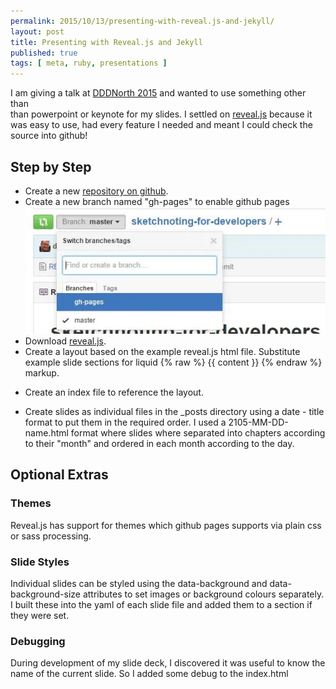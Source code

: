 ```yaml
---
permalink: 2015/10/13/presenting-with-reveal.js-and-jekyll/
layout: post
title: Presenting with Reveal.js and Jekyll
published: true 
tags: [ meta, ruby, presentations ]
---
```


I am giving a talk at [DDDNorth 2015](http://www.dddnorth.co.uk/) and wanted to use something other than  
than powerpoint or keynote for my slides. I settled on [reveal.js](https://github.com/hakimel/reveal.js/) 
because it was easy to use, had every feature I needed and meant I could check the source into github!

## Step by Step 

* Create a new [repository on github](https://github.com/deejaygraham/sketchnoting-for-developers).
* Create a new branch named "gh-pages" to enable github pages ![gh-pages](/img/posts/presenting-with-reveal-jekyll/gh-pages-branch.webp)
* Download [reveal.js](https://github.com/hakimel/reveal.js/).
* Create a layout based on the example reveal.js html file. Substitute example slide sections for liquid {% raw %} {{ content }} {% endraw %} 
markup.

<script src="https://gist.github.com/deejaygraham/5e8d1f123fa7d513cd02.js"></script>

* Create an index file to reference the layout.

<script src="https://gist.github.com/deejaygraham/8eec91d81aaaeb6ab417.js"></script>

* Create slides as individual files in the _posts directory using a date - title format to put them in the required order. I used 
a 2105-MM-DD-name.html format where slides where separated into chapters according to their "month" and ordered in each month 
according to the day.

<script src="https://gist.github.com/deejaygraham/5e16de44823db42109bc.js"></script>

## Optional Extras

### Themes

Reveal.js has support for themes which github pages supports via plain css or sass processing.

### Slide Styles

Individual slides can be styled using the data-background and data-background-size attributes to set images or background colours separately. 
I built these into the yaml of each slide file and added them to a section if they were set.

<script src="https://gist.github.com/deejaygraham/6e5cb3d3e2d5e24ad386.js"></script>

### Debugging

During development of my slide deck, I discovered it was useful to know the name of the current slide. So I added some debug to the index.html

<script src="https://gist.github.com/deejaygraham/779f781821d8975bf8ed.js"></script>



